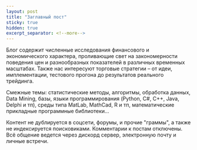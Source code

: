 ```yaml
---
layout: post
title: "Заглавный пост"
sticky: true
hidden: true
excerpt_separator: <!--more-->
---
```


Блог содержит численные исследования финансового и экономического характера, проливающие свет на закономерности поведения цен и разнообразных показателей в различных временных масштабах. Также нас интересуют торговые стратегии – от идеи, имплементации, тестового прогона до результатов реального трейдинга. 

Cмежные темы: статистические методы, алгоритмы, обработка данных, Data Mining, базы, языки программирования (Python, C#, C++, Java, Delphi и тп), среды типа MatLab, MathCad, R и тп, математические прикладные программные библиотеки… 

Контент не дублируется в соцсети, форумы, и прочие "граммы", а также не индексируется поисковиками. Комментарии к постам отключены. Всё общение ведется через дискорд сервер, электронную почту и личные встречи.
<!--more-->





